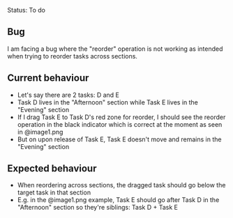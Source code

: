 Status: To do
## Bug
I am facing a bug where the "reorder" operation is not working as intended when trying to reorder tasks across sections.

## Current behaviour
- Let's say there are 2 tasks: D and E
- Task D lives in the "Afternoon" section while Task E lives in the "Evening" section
- If I drag Task E to Task D's red zone for reorder, I should see the reorder operation in the black indicator which is correct at the moment as seen in @image1.png
- But on upon release of Task E, Task E doesn't move and remains in the "Evening" section



## Expected behaviour
- When reordering across sections, the dragged task should go below the target task in that section
- E.g. in the @image1.png example, Task E should go after Task D in the "Afternoon" section so they're siblings: Task D + Task E